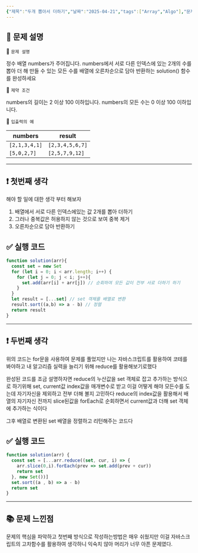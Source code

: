 ```yaml
---
{"제목":"두개 뽑아서 더하기","날짜":"2025-04-21","tags":["Array","Algo"],"문제 번호":"3","출제":"https://school.programmers.co.kr/learn/courses/30/lessons/68644?language=javascript","dg-publish":true,"permalink":"/v2/공부노트/Algo/코딩 테스트 합격자 되기/배열/두개 뽑아서 더하기/","dgPassFrontmatter":true}
---
```


## 📔 문제 설명

📓 `문제 설명` 

정수 배열 numbers가 주어집니다. numbers에서 서로 다른 인덱스에 있는 2개의 수를 뽑아 더 해 만들 수 있는 모든 수를 배열에 오른차순으로 담아 반환하는 solution() 함수를 완성하세요

📓 `제약 조건` 

numbers의 길이는 2 이상 100 이하입니다.
numbers의 모든 수는 0 이상 100 이하입니다.

📓 `입출력의 예`

|numbers|result|
|---|---|
|`[2,1,3,4,1]`|`[2,3,4,5,6,7]`|
|`[5,0,2,7]`|`[2,5,7,9,12]`|

---
## ❗ 첫번째 생각

해야 할 일에 대한 생각 부터 해보자

1. 배열에서 서로 다른 인덱스에있는 값 2개를 뽑아 더하기
2. 그러나 중복값은 허용하지 않는 것으로 보여 중복 제거
3. 오른차순으로 담아 반환하기

## ✅ 실행 코드
```js
function solution(arr){
  const set = new Set
  for (let i = 0; i < arr.length; i++) { 
    for (let j = 0; j < i; j++){ 
      set.add(arr[i] + arr[j]) // 순회하여 모든 값이 전부 서로 더하기 하기
    }
  }
  let result = [...set] // set 객체를 배열로 변환
  result.sort((a,b) => a - b) // 정렬
  return result
}
```
---
## ❗ 두번째 생각

위의 코드는 for문을 사용하여 문제를 풀었지만 나는 자바스크립트를 활용하여 코테를 봐야하고 내 알고리즘 실력을 늘리기 위해 reduce를 활용해보기로했다

완성된 코드를 조금 설명하자면 reduce의 누산값을 set 객체로 잡고 추가하는 방식으로 하기위해 set, current값 index값을 매개변수로 받고 이걸 어떻게 해야 모든수를 도는데 자기자신을 제외하고 전부 더해 볼지 고민하다 reduce의 index값을 활용해서 배열의 자기자신 전까지 slice된값을 forEach로 순회하면서 current값과 더해 set 객체에 추가하는 식이다

그후 배열로 변환된 set 배열을 정렬하고 리턴해주는 코드다
## ✅ 실행 코드

```js
function solution(arr) {
  const set = [...arr.reduce((set, cur, i) => {
    arr.slice(0,i).forEach(prev => set.add(prev + cur))
    return set
  }, new Set())] 
  set.sort((a , b) => a - b)
  return set
}

```
---
## 📚 문제 느낀점

문제의 핵심을 파악하고 첫번째 방식으로 작성하는방법은 매우 쉬웠지만 이걸 자바스크립트의 고차함수를 활용하여 생각하니 익숙치 않아 머리가 너무 아픈 문제였다.
